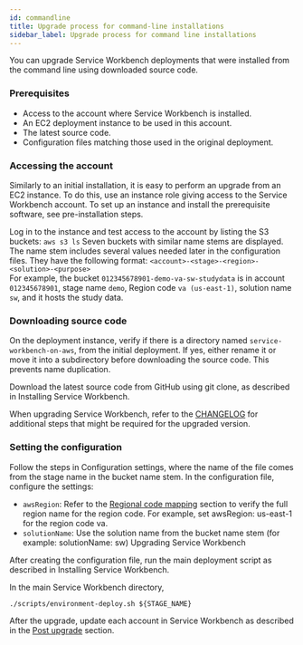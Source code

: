 ```yaml
---
id: commandline
title: Upgrade process for command-line installations
sidebar_label: Upgrade process for command line installations
---
```


You can upgrade Service Workbench deployments that were installed from the command line using downloaded source code. 

### Prerequisites

- Access to the account where Service Workbench is installed.
- An EC2 deployment instance to be used in this account.
- The latest source code.
- Configuration files matching those used in the original deployment.

### Accessing the account

Similarly to an initial installation, it is easy to perform an upgrade from an EC2 instance. To do this, use an instance role giving access to the Service Workbench account.  To set up an instance and install the prerequisite software, see pre-installation steps.

Log in to the instance and test access to the account by listing the S3 buckets:
`aws s3 ls`
Seven buckets with similar name stems are displayed.  The name stem includes several values needed later in the configuration files. They have the following format:
 `<account>-<stage>-<region>-<solution>-<purpose>`  
For example, the bucket `012345678901-demo-va-sw-studydata` is in account `012345678901`, stage name `demo`, Region code `va (us-east-1)`, solution name `sw`, and it hosts the study data.

### Downloading source code

On the deployment instance, verify if there is a directory named `service-workbench-on-aws`, from the initial deployment.  If yes, either rename it or move it into a subdirectory before downloading the source code. This prevents name duplication.

Download the latest source code from GitHub using git clone, as described in Installing Service Workbench. 

When upgrading Service Workbench, refer to the [CHANGELOG](https://github.com/awslabs/service-workbench-on-aws/blob/mainline/CHANGELOG.md) for additional steps that might be required for the upgraded version.

### Setting the configuration

Follow the steps in Configuration settings, where the name of the file comes from the stage name in the bucket name stem.  In the configuration file, configure the settings:

- `awsRegion`: Refer to the [Regional code mapping](/installation_guide/uninstall) section to verify the full region name for the region code. For example, set awsRegion: us-east-1 for the region code va.
- `solutionName`: Use the solution name from the bucket name stem (for example: solutionName: sw)
Upgrading Service Workbench

After creating the configuration file, run the main deployment script as described in Installing Service Workbench.

In the main Service Workbench directory,

`./scripts/environment-deploy.sh ${STAGE_NAME}`

After the upgrade, update each account in Service Workbench as described in the [Post upgrade](/installation_guide/postupgrade) section.